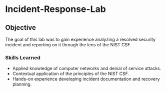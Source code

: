 # Incident-Response-Lab

## Objective
The goal of this lab was to gain experience analyzing a resolved security incident and reporting on it through the lens of the NIST CSF. 

### Skills Learned
- Applied knowledge of computer networks and denial of service attacks.
- Contextual application of the principles of the NIST CSF.
- Hands-on experience developing incident documentation and recovery planning.
